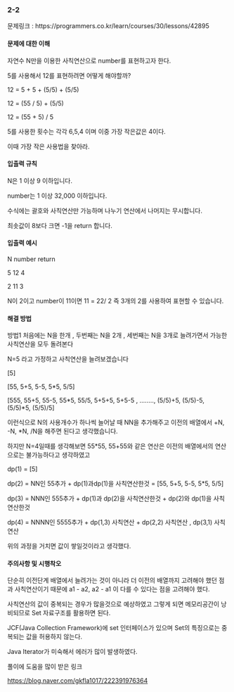<h3>2-2</h3>
문제링크 : https://programmers.co.kr/learn/courses/30/lessons/42895

<h4>문제에 대한 이해</h4>

자연수 N만을 이용한 사칙연산으로 number를 표현하고자 한다.

5를 사용해서 12를 표현하려면 어떻게 해야할까?

12 = 5 + 5 + (5/5) + (5/5)

12 = (55 / 5) + (5/5)

12 = (55 + 5) / 5

5를 사용한 횟수는 각각 6,5,4 이며 이중 가장 작은값은 4이다.

이때 가장 작은 사용법을 찾아라.

<h4>입출력 규칙</h4>

N은 1 이상 9 이하입니다.

number는 1 이상 32,000 이하입니다.

수식에는 괄호와 사칙연산만 가능하며 나누기 연산에서 나머지는 무시합니다.

최솟값이 8보다 크면 -1을 return 합니다.


<h4>입출력 예시</h4>

N   number  return

5   12      4

2   11      3

N이 2이고 number이 11이면 11 = 22/ 2 즉 3개의 2를 사용하여 표현할 수 있습니다.

<h4>해결 방법</h4>

방법1 처음에는 N을 한개 , 두번째는 N을 2개 , 세번째는 N을 3개로 늘려가면서 가능한 사칙연산을 모두 돌려본다

N=5 라고 가정하고 사칙연산을 늘려보겠습니다

[5]

[55, 5+5, 5-5, 5*5, 5/5]

[555, 55+5, 55-5, 55*5, 55/5, 5+5+5, 5+5-5 , ........, (5/5)+5, (5/5)-5, (5/5)*5, (5/5)/5]

이런식으로 N의 사용개수가 하나씩 늘어날 때 NN을 추가해주고 이전의 배열에서 +N, -N, *N, /N을 해주면 된다고 생각했습니다.

하지만 N=4일때를 생각해보면 55*55, 55+55와 같은 연산은 이전의 배열에서의 연산으로는 불가능하다고 생각하였고

dp(1) = [5]

dp(2) = NN인 55추가 + dp(1)과dp(1)을 사칙연산한것 = [55, 5+5, 5-5, 5*5, 5/5]

dp(3) = NNN인 555추가 + dp(1)과 dp(2)을 사칙연산한것 + dp(2)와 dp(1)을 사칙연산한것

dp(4) = NNNN인 5555추가 + dp(1,3) 사칙연산 + dp(2,2) 사칙연산 , dp(3,1) 사칙연산

위의 과정을 거치면 값이 쌓일것이라고 생각했다.


<h4>주의사항 및 시행착오</h4>

단순히 이전단계 배열에서 늘려가는 것이 아니라 더 이전의 배열까지 고려해야 했던 점과 사칙연산이기 때문에 a1 - a2,  a2 - a1  이 다를 수 있다는 점을 고려해야 했다.

사칙연산의 값이 중복되는 경우가 많을것으로 예상하였고 그렇게 되면 메모리공간이 낭비되므로 Set 자료구조를 활용하면 된다.

JCF(Java Collection Framework)에 set 인터페이스가 있으며 Set의 특징으로는 중복되는 값을 허용하지 않는다.

Java Iterator가 미숙해서 에러가 많이 발생하였다.

풀이에 도움을 많이 받은 링크

https://blog.naver.com/gkfla1017/222391976364

